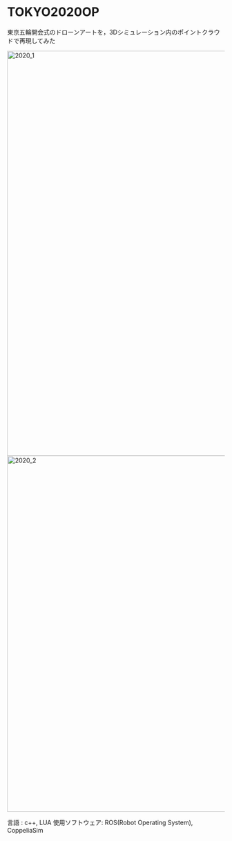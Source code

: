 # TOKYO2020OP
東京五輪開会式のドローンアートを，3Dシミュレーション内のポイントクラウドで再現してみた

<img width="936" alt="2020_1" src="https://user-images.githubusercontent.com/87542096/129488672-8630d20b-4ade-45a6-8279-1b74cbc7f1eb.PNG">
<img width="823" alt="2020_2" src="https://user-images.githubusercontent.com/87542096/129488683-e0aba307-ec52-4db8-bcb2-5f8171c4e789.PNG">

言語 : c++, LUA
使用ソフトウェア: ROS(Robot Operating System), CoppeliaSim
